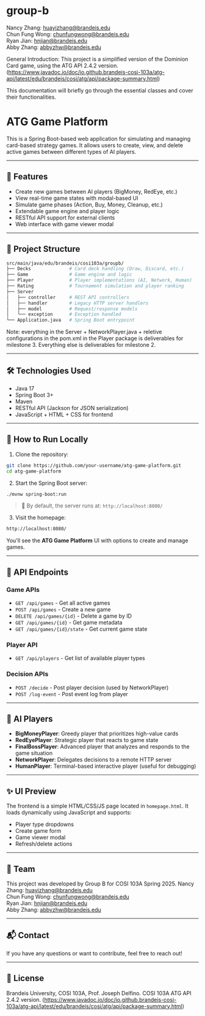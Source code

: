# group-b
Nancy Zhang: huayizhang@brandeis.edu \
Chun Fung Wong: chunfungwong@brandeis.edu \
Ryan Jian: hnjian@brandeis.edu \
Abby Zhang: abbyzhw@brandeis.edu 

General Introduction:
This project is a simplified version of the Dominion Card game, using the ATG API 2.4.2 version. 
(https://www.javadoc.io/doc/io.github.brandeis-cosi-103a/atg-api/latest/edu/brandeis/cosi/atg/api/package-summary.html)

This documentation will briefly go through the essential classes and cover their functionalities.

# ATG Game Platform

This is a Spring Boot-based web application for simulating and managing card-based strategy games. It allows users to create, view, and delete active games between different types of AI players.

---

## 🚀 Features

- Create new games between AI players (BigMoney, RedEye, etc.)
- View real-time game states with modal-based UI
- Simulate game phases (Action, Buy, Money, Cleanup, etc.)
- Extendable game engine and player logic
- RESTful API support for external clients
- Web interface with game viewer modal

---

## 📁 Project Structure

```bash
src/main/java/edu/brandeis/cosi103a/groupb/
├── Decks              # Card deck handling (Draw, Discard, etc.)
├── Game               # Game engine and logic
├── Player             # Player implementations (AI, Network, Human)
├── Rating             # Tournament simulation and player ranking
├── Server
│   ├── controller     # REST API controllers
│   ├── handler        # Legacy HTTP server handlers
│   ├── model          # Request/response models
│   └── exception      # Exception handled
└── Application.java   # Spring Boot entrypoint
```

Note: everything in the Server + NetworkPlayer.java + reletive configurations in the pom.xml in the Player package is deliverables for milestone 3. Everything else is deliverables for milestone 2.

---

## 🛠️ Technologies Used

- Java 17
- Spring Boot 3+
- Maven
- RESTful API (Jackson for JSON serialization)
- JavaScript + HTML + CSS for frontend

---

## 🔧 How to Run Locally

1. Clone the repository:
```bash
git clone https://github.com/your-username/atg-game-platform.git
cd atg-game-platform
```

2. Start the Spring Boot server:
```bash
./mvnw spring-boot:run
```

> 🔌 By default, the server runs at: `http://localhost:8080/`

3. Visit the homepage:
```bash
http://localhost:8080/
```

You'll see the **ATG Game Platform** UI with options to create and manage games.

---

## 📄 API Endpoints

### Game APIs
- `GET /api/games` - Get all active games
- `POST /api/games` - Create a new game
- `DELETE /api/games/{id}` - Delete a game by ID
- `GET /api/games/{id}` - Get game metadata
- `GET /api/games/{id}/state` - Get current game state

### Player API
- `GET /api/players` - Get list of available player types

### Decision APIs
- `POST /decide` - Post player decision (used by NetworkPlayer)
- `POST /log-event` - Post event log from player

---

## 🧠 AI Players

- **BigMoneyPlayer**: Greedy player that prioritizes high-value cards
- **RedEyePlayer**: Strategic player that reacts to game state
- **FinalBossPlayer**: Advanced player that analyzes and responds to the game situation
- **NetworkPlayer**: Delegates decisions to a remote HTTP server
- **HumanPlayer**: Terminal-based interactive player (useful for debugging)

---

## ✨ UI Preview

The frontend is a simple HTML/CSS/JS page located in `homepage.html`. It loads dynamically using JavaScript and supports:

- Player type dropdowns
- Create game form
- Game viewer modal
- Refresh/delete actions

---

## 🤝 Team
This project was developed by Group B for COSI 103A Spring 2025.
Nancy Zhang: huayizhang@brandeis.edu \
Chun Fung Wong: chunfungwong@brandeis.edu \
Ryan Jian: hnjian@brandeis.edu \
Abby Zhang: abbyzhw@brandeis.edu 

---

## 📬 Contact
If you have any questions or want to contribute, feel free to reach out!

---

## 📜 License
Brandeis University, COSI 103A, Prof. Joseph Delfino.
COSI 103A ATG API 2.4.2 version. 
(https://www.javadoc.io/doc/io.github.brandeis-cosi-103a/atg-api/latest/edu/brandeis/cosi/atg/api/package-summary.html)

